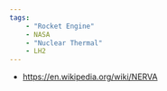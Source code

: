 ```yaml
---
tags:
    - "Rocket Engine"
    - NASA
    - "Nuclear Thermal"
    - LH2
---
```


 - https://en.wikipedia.org/wiki/NERVA